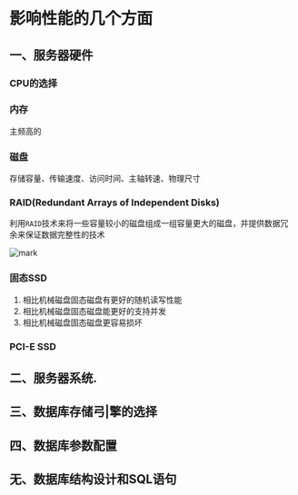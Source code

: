 # 影响性能的几个方面

## 一、服务器硬件

### CPU的选择

### 内存

主频高的

### 磁盘

存储容量、传输速度、访问时间、主轴转速、物理尺寸

### RAID(Redundant Arrays of Independent Disks)

利用`RAID`技术来将一些容量较小的磁盘组成一组容量更大的磁盘，并提供数据冗余来保证数据完整性的技术

![mark](http://codedorado.oss-cn-beijing.aliyuncs.com/images/20200331/194501914.png)

### 固态SSD

1. 相比机械磁盘固态磁盘有更好的随机读写性能
2. 相比机械磁盘固态磁盘能更好的支持并发
3. 相比机械磁盘固态磁盘更容易损坏

### PCI-E SSD

## 二、服务器系统.

## 三、数据库存储弓|擎的选择

## 四、数据库参数配置

## 无、数据库结构设计和SQL语句

